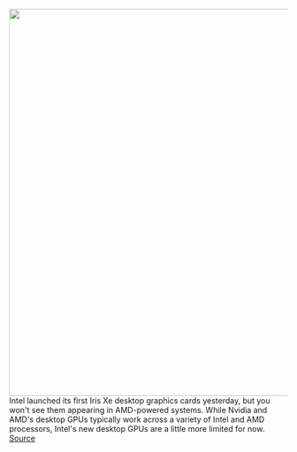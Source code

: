<img src='https://cdn.vox-cdn.com/thumbor/Je-B_nRIwlCcdKvHKYiB37vgJxM=/0x0:2048x1290/1200x800/filters:focal(861x482:1187x808)/cdn.vox-cdn.com/uploads/chorus_image/image/68728506/intellogo.0.jpg' width='700px' /><br/>
Intel launched its first Iris Xe desktop graphics cards yesterday, but you won't see them appearing in AMD-powered systems. While Nvidia and AMD's desktop GPUs typically work across a variety of Intel and AMD processors, Intel's new desktop GPUs are a little more limited for now.
<a href='https://www.theverge.com/2021/1/27/22252534/intel-desktop-gpu-amd-support-systems-iris-xe'> Source <a/>